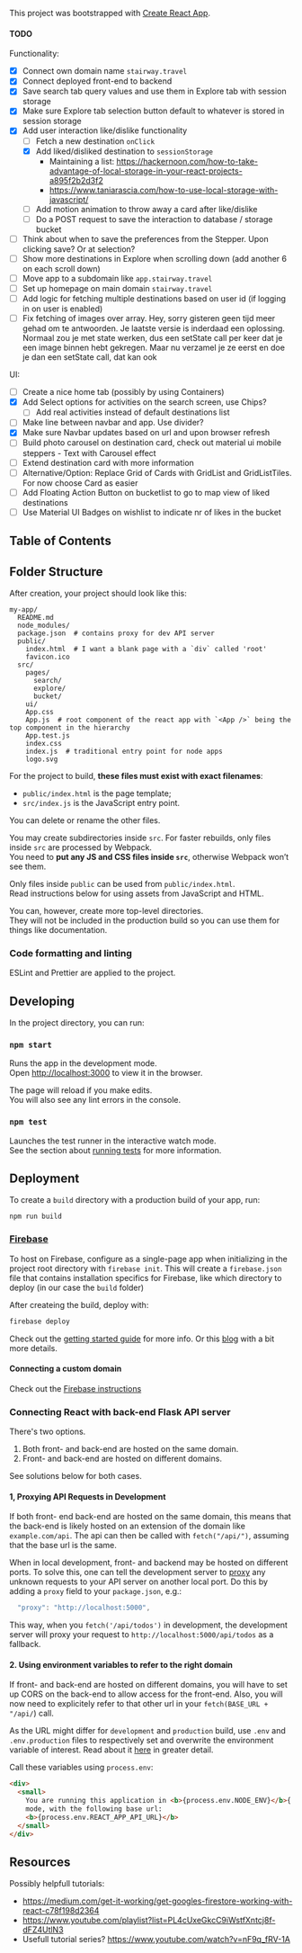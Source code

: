 This project was bootstrapped with [Create React App](https://github.com/facebookincubator/create-react-app).

#### TODO

Functionality:

- [x] Connect own domain name `stairway.travel`
- [x] Connect deployed front-end to backend
- [x] Save search tab query values and use them in Explore tab with session storage
- [x] Make sure Explore tab selection button default to whatever is stored in session storage
- [x] Add user interaction like/dislike functionality
  - [ ] Fetch a new destination `onClick`
  - [x] Add liked/disliked destination to `sessionStorage`
    - Maintaining a list: https://hackernoon.com/how-to-take-advantage-of-local-storage-in-your-react-projects-a895f2b2d3f2
    - https://www.taniarascia.com/how-to-use-local-storage-with-javascript/
  - [ ] Add motion animation to throw away a card after like/dislike
  - [ ] Do a POST request to save the interaction to database / storage bucket
- [ ] Think about when to save the preferences from the Stepper. Upon clicking save? Or at selection?
- [ ] Show more destinations in Explore when scrolling down (add another 6 on each scroll down)
- [ ] Move app to a subdomain like `app.stairway.travel`
- [ ] Set up homepage on main domain `stairway.travel`
- [ ] Add logic for fetching multiple destinations based on user id (if logging in on user is enabled)
- [ ] Fix fetching of images over array. Hey, sorry gisteren geen tijd meer gehad om te antwoorden. Je laatste versie is inderdaad een oplossing. Normaal zou je met state werken, dus een setState call per keer dat je een image binnen hebt gekregen. Maar nu verzamel je ze eerst en doe je dan een setState call, dat kan ook

UI:

- [ ] Create a nice home tab (possibly by using Containers)
- [x] Add Select options for activities on the search screen, use Chips?
  - [ ] Add real activities instead of default destinations list
- [ ] Make line between navbar and app. Use divider?
- [x] Make sure Navbar updates based on url and upon browser refresh
- [ ] Build photo carousel on destination card, check out material ui mobile steppers - Text with Carousel effect
- [ ] Extend destination card with more information
- [ ] Alternative/Option: Replace Grid of Cards with GridList and GridListTiles. For now choose Card as easier
- [ ] Add Floating Action Button on bucketlist to go to map view of liked destinations
- [ ] Use Material UI Badges on wishlist to indicate nr of likes in the bucket

## Table of Contents

## Folder Structure

After creation, your project should look like this:

```
my-app/
  README.md
  node_modules/
  package.json  # contains proxy for dev API server
  public/
    index.html  # I want a blank page with a `div` called 'root'
    favicon.ico
  src/
    pages/
      search/
      explore/
      bucket/
    ui/
    App.css
    App.js  # root component of the react app with `<App />` being the top component in the hierarchy
    App.test.js
    index.css
    index.js  # traditional entry point for node apps
    logo.svg
```

For the project to build, **these files must exist with exact filenames**:

- `public/index.html` is the page template;
- `src/index.js` is the JavaScript entry point.

You can delete or rename the other files.

You may create subdirectories inside `src`. For faster rebuilds, only files inside `src` are processed by Webpack.<br>
You need to **put any JS and CSS files inside `src`**, otherwise Webpack won’t see them.

Only files inside `public` can be used from `public/index.html`.<br>
Read instructions below for using assets from JavaScript and HTML.

You can, however, create more top-level directories.<br>
They will not be included in the production build so you can use them for things like documentation.

### Code formatting and linting

ESLint and Prettier are applied to the project.

## Developing

In the project directory, you can run:

### `npm start`

Runs the app in the development mode.<br>
Open [http://localhost:3000](http://localhost:3000) to view it in the browser.

The page will reload if you make edits.<br>
You will also see any lint errors in the console.

### `npm test`

Launches the test runner in the interactive watch mode.<br>
See the section about [running tests](#running-tests) for more information.

## Deployment

To create a `build` directory with a production build of your app, run:

```
npm run build
```

### [Firebase](https://firebase.google.com/)

To host on Firebase, configure as a single-page app when initializing in the project root directory with `firebase init`. This will create a `firebase.json` file that contains installation specifics for Firebase, like which directory to deploy (in our case the `build` folder)

After createing the build, deploy with:

```bash
firebase deploy
```

Check out the [getting started guide](https://firebase.google.com/docs/hosting/quickstart) for more info. Or this [blog](https://www.robinwieruch.de/firebase-deploy-react-js/) with a bit more details.

#### Connecting a custom domain

Check out the [Firebase instructions](https://firebase.google.com/docs/hosting/custom-domain)

### Connecting React with back-end Flask API server

There's two options.

1. Both front- and back-end are hosted on the same domain.
2. Front- and back-end are hosted on different domains.

See solutions below for both cases.

#### 1, Proxying API Requests in Development

If both front- end back-end are hosted on the same domain, this means that the back-end is likely hosted on an extension of the domain like `example.com/api`. The api can then be called with `fetch("/api/")`, assuming that the base url is the same.

When in local development, front- and backend may be hosted on different ports. To solve this, one can tell the development server to [proxy](https://facebook.github.io/create-react-app/docs/proxying-api-requests-in-development) any unknown requests to your API server on another local port. Do this by adding a `proxy` field to your `package.json`, e.g.:

```js
  "proxy": "http://localhost:5000",
```

This way, when you `fetch('/api/todos')` in development, the development server will proxy your request to `http://localhost:5000/api/todos` as a fallback.

#### 2. Using environment variables to refer to the right domain

If front- and back-end are hosted on different domains, you will have to set up CORS on the back-end to allow access for the front-end. Also, you will now need to explicitely refer to that other url in your `fetch(BASE_URL + "/api/`) call.

As the URL might differ for `development` and `production` build, use `.env` and `.env.production` files to respectively set and overwrite the environment variable of interest. Read about it [here](https://facebook.github.io/create-react-app/docs/adding-custom-environment-variables) in greater detail.

Call these variables using `process.env`:

```html
<div>
  <small>
    You are running this application in <b>{process.env.NODE_ENV}</b>{' '}
    mode, with the following base url:
    <b>{process.env.REACT_APP_API_URL}</b>
  </small>
</div>
```

## Resources

Possibly helpfull tutorials:

- https://medium.com/get-it-working/get-googles-firestore-working-with-react-c78f198d2364
- https://www.youtube.com/playlist?list=PL4cUxeGkcC9iWstfXntcj8f-dFZ4UtlN3
- Usefull tutorial series? https://www.youtube.com/watch?v=nF9q_fRV-1A
